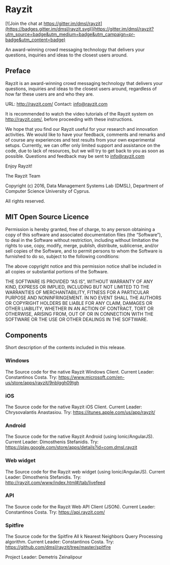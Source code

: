 # Rayzit

[![Join the chat at https://gitter.im/dmsl/rayzit](https://badges.gitter.im/dmsl/rayzit.svg)](https://gitter.im/dmsl/rayzit?utm_source=badge&utm_medium=badge&utm_campaign=pr-badge&utm_content=badge)

An award-winning crowd messaging technology that delivers your questions, inquiries and ideas to the closest users around.

## Preface 
Rayzit is an award-winning crowd messaging technology that delivers your questions, 
inquiries and ideas to the closest users around, regardless of how far these users are and who they are.
	 
URL: http://rayzit.com/
Contact: info@rayzit.com

It is recommended to watch the video tutorials of the Rayzit system on http://rayzit.com/, before proceeding with these instructions.

We hope that you find our Rayzit useful for your research and innovation activities.  We would like to have your feedback, comments and remarks and of course any experiences and test results from your own experimental setups. Currently, we can offer only limited support and assistance on the code, due to lack of resources, but we will try to get back to you as soon as possible. Questions and feedback may be sent to info@rayzit.com

Enjoy Rayzit!

The Rayzit Team 

Copyright (c) 2016, Data Management Systems Lab (DMSL), Department of Computer Science
University of Cyprus.

All rights reserved.

## MIT Open Source Licence

Permission is hereby granted, free of charge, to any person obtaining a copy of
this software and associated documentation files (the “Software”), to deal in the
Software without restriction, including without limitation the rights to use, copy,
modify, merge, publish, distribute, sublicense, and/or sell copies of the Software,
and to permit persons to whom the Software is furnished to do so, subject to the
following conditions:
	 
The above copyright notice and this permission notice shall be included in all
copies or substantial portions of the Software.
	 
THE SOFTWARE IS PROVIDED “AS IS”, WITHOUT WARRANTY OF ANY KIND, EXPRESS
OR IMPLIED, INCLUDING BUT NOT LIMITED TO THE WARRANTIES OF MERCHANTABILITY,
FITNESS FOR A PARTICULAR PURPOSE AND NONINFRINGEMENT. IN NO EVENT SHALL THE
AUTHORS OR COPYRIGHT HOLDERS BE LIABLE FOR ANY CLAIM, DAMAGES OR OTHER
LIABILITY, WHETHER IN AN ACTION OF CONTRACT, TORT OR OTHERWISE, ARISING
FROM, OUT OF OR IN CONNECTION WITH THE SOFTWARE OR THE USE OR OTHER
DEALINGS IN THE SOFTWARE.
	
## Components 

Short description of the contents included in this release.

### Windows
The Source code for the native Rayzit Windows Client. Current Leader: Constantinos Costa. 
Try: https://www.microsoft.com/en-us/store/apps/rayzit/9nblggh09tgh

### iOS
The Source code for the native Rayzit iOS Client. Current Leader: Chrysovalantis Anastasiou. 
Try: https://itunes.apple.com/us/app/rayzit/

### Android
The Source code for the native Rayzit Android (using Ionic/AngularJS). Current Leader: Dimosthenis Stefanidis. 
Try: https://play.google.com/store/apps/details?id=com.dmsl.rayzit

### Web widget
The Source code for the Rayzit web widget (using Ionic/AngularJS). Current Leader: Dimosthenis Stefanidis. 
Try: http://rayzit.com/www/index.html#/tab/livefeed

### API 
The Source code for the Rayzit Web API Client (JSON). Current Leader: Constantinos Costa. 
Try: https://api.rayzit.com/

### Spitfire
The Source code for the Spitfire All k Nearest Neighbors Query Processing algorithm. Current Leader: Constantinos Costa. 
Try: https://github.com/dmsl/rayzit/tree/master/spitfire

Project Leader: Demetris Zeinalipour



